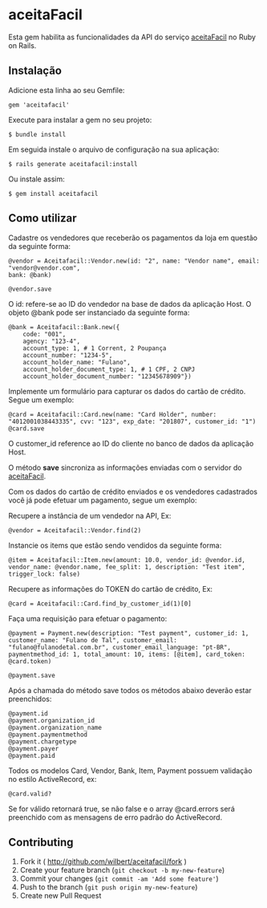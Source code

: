 # aceitaFacil

Esta gem habilita as funcionalidades da API do serviço [aceitaFacil][url] no Ruby on Rails.

## Instalação

Adicione esta linha ao seu Gemfile:

    gem 'aceitafacil'

Execute para instalar a gem no seu projeto:

    $ bundle install

Em seguida instale o arquivo de configuração na sua aplicação:

    $ rails generate aceitafacil:install

Ou instale assim:

    $ gem install aceitafacil

## Como utilizar

Cadastre os vendedores que receberão os pagamentos da loja em questão da seguinte forma:
    
    @vendor = Aceitafacil::Vendor.new(id: "2", name: "Vendor name", email: "vendor@vendor.com", 
    bank: @bank)

    @vendor.save

O id: refere-se ao ID do vendedor na base de dados da aplicação Host. O objeto @bank pode ser instanciado da seguinte forma:
    
    @bank = Aceitafacil::Bank.new({ 
        code: "001", 
        agency: "123-4", 
        account_type: 1, # 1 Corrent, 2 Poupança
        account_number: "1234-5", 
        account_holder_name: "Fulano",
        account_holder_document_type: 1, # 1 CPF, 2 CNPJ
        account_holder_document_number: "12345678909"})

Implemente um formulário para capturar os dados do cartão de crédito. Segue um exemplo:

    @card = Aceitafacil::Card.new(name: "Card Holder", number: "4012001038443335", cvv: "123", exp_date: "201807", customer_id: "1")
    @card.save

O customer_id reference ao ID do cliente no banco de dados da aplicação Host.

O método __save__ sincroniza as informações enviadas com o servidor do [aceitaFacil][url].

Com os dados do cartão de crédito enviados e os vendedores cadastrados você já pode efetuar um pagamento, segue um exemplo:

Recupere a instância de um vendedor na API, Ex:
    
    @vendor = Aceitafacil::Vendor.find(2)

Instancie os items que estão sendo vendidos da seguinte forma:
    
    @item = Aceitafacil::Item.new(amount: 10.0, vendor_id: @vendor.id, vendor_name: @vendor.name, fee_split: 1, description: "Test item", trigger_lock: false)

Recupere as informações do TOKEN do cartão de crédito, Ex:

    @card = Aceitafacil::Card.find_by_customer_id(1)[0]

Faça uma requisição para efetuar o pagamento:

    @payment = Payment.new(description: "Test payment", customer_id: 1, customer_name: "Fulano de Tal", customer_email: "fulano@fulanodetal.com.br", customer_email_language: "pt-BR", paymentmethod_id: 1, total_amount: 10, items: [@item], card_token: @card.token)

    @payment.save

Após a chamada do método save todos os métodos abaixo deverão estar preenchidos:
    
    @payment.id
    @payment.organization_id
    @payment.organization_name
    @payment.paymentmethod
    @payment.chargetype
    @payment.payer
    @payment.paid

Todos os modelos Card, Vendor, Bank, Item, Payment possuem validação no estilo ActiveRecord, ex:
    
    @card.valid? 

Se for válido retornará true, se não false e o array @card.errors será preenchido com as mensagens de erro padrão do ActiveRecord.

## Contributing

1. Fork it ( http://github.com/wilbert/aceitafacil/fork )
2. Create your feature branch (`git checkout -b my-new-feature`)
3. Commit your changes (`git commit -am 'Add some feature'`)
4. Push to the branch (`git push origin my-new-feature`)
5. Create new Pull Request

[url]: http://aceitafacil.com/  "aceitaFacil"
